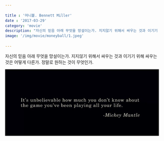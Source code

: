 ```yaml
---

title : '머니볼. Bennett Miller'
date : '2017-03-29'
category: 'movie'
description: "자신의 믿음 아래 무엇을 망설이는가. 지지않기 위해서 싸우는 것과 이기기 위해 싸우는 것은 어떻게 다른가. 정말로 원하는 것이 무엇인가."
image: '/img/movie/moneyball/1.jpeg'

---
```


자신의 믿음 아래 무엇을 망설이는가. 지지않기 위해서 싸우는 것과 이기기 위해 싸우는 것은 어떻게 다른가. 정말로 원하는 것이 무엇인가.

![moneyball](/img/movie/moneyball/1.jpeg "moneyball")
